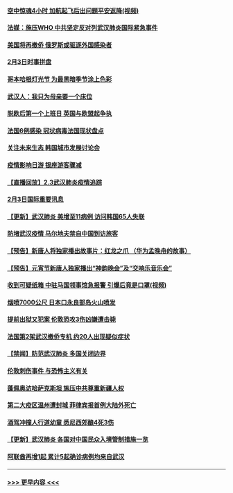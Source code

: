 #### [空中惊魂4小时 加航起飞后出问题平安返降(视频)](../pages/prog202/a102768601.md?t=02041144) 
#### [法媒：施压WHO 中共坚定反对列武汉肺炎国际紧急事件](../pages/prog202/a102768584.md?t=02041144) 
#### [美国将再撤侨 俄罗斯或驱逐外国感染者](../pages/prog202/a102768247.md?t=02041144) 
#### [2月3日时事拼盘](../pages/prog202/a102768402.md?t=02041144) 
#### [哥本哈根灯光节 为最黑暗季节涂上色彩](../pages/prog202/a102768369.md?t=02041144) 
#### [武汉人：我只为母亲要一个床位](../pages/prog202/a102768250.md?t=02041144) 
#### [脱欧后第一个上班日 英国与欧盟起争执](../pages/prog202/a102768252.md?t=02041144) 
#### [法国6例感染 冠状病毒法国现状盘点](../pages/prog202/a102768157.md?t=02041144) 
#### [关注未来生态 韩国城市发展讨论会](../pages/prog202/a102768153.md?t=02041144) 
#### [疫情影响日游 银座游客骤减](../pages/prog202/a102768160.md?t=02041144) 
#### [【直播回放】2.3武汉肺炎疫情追踪](../pages/prog202/a102768128.md?t=02041144) 
#### [2月3日国际重要讯息](../pages/prog202/a102767896.md?t=02041144) 
#### [【更新】武汉肺炎 美增至11病例 访问韩国65人失联](../pages/prog202/a102758911.md?t=02041144) 
#### [防堵武汉疫情 马尔地夫禁自中国到访旅客](../pages/prog202/a102767847.md?t=02041144) 
#### [【预告】新唐人将独家播出故事片：红龙之爪 （华为孟晚舟的故事）](../pages/prog202/a102767728.md?t=02041144) 
#### [【预告】元宵节新唐人独家播出“神韵晚会”及“交响乐音乐会”](../pages/prog202/a102767674.md?t=02041144) 
#### [收到可疑纸箱 中驻马国领事馆急报警 引爆后竟是口罩(视频)](../pages/prog202/a102767695.md?t=02041144) 
#### [烟喷7000公尺 日本口永良部岛火山喷发](../pages/prog202/a102767687.md?t=02041144) 
#### [提前出狱又犯案 伦敦恐攻3伤凶嫌遭击毙](../pages/prog202/a102767635.md?t=02041144) 
#### [法国第2架武汉撤侨专机 约20人出现疑似症状](../pages/prog202/a102767617.md?t=02041144) 
#### [【禁闻】防范武汉肺炎  多国关闭边界](../pages/prog202/a102767542.md?t=02041144) 
#### [伦敦刺伤事件 与恐怖主义有关](../pages/prog202/a102767509.md?t=02041144) 
#### [蓬佩奥访哈萨克斯坦 施压中共尊重新疆人权](../pages/prog202/a102767395.md?t=02041144) 
#### [第二大疫区温州遭封城 菲律宾报首例大陆外死亡](../pages/prog202/a102767388.md?t=02041144) 
#### [酒驾冲撞人行道幼童 悉尼西郊酿4死3伤](../pages/prog202/a102767238.md?t=02041144) 
#### [【更新】武汉肺炎 各国对中国民众入境管制措施一览](../pages/prog202/a102767170.md?t=02041144) 
#### [阿联酋再增1起 累计5起确诊病例均来自武汉](../pages/prog202/a102767207.md?t=02041144) 

----
#### [ >>> 更早内容 <<< ](../indexes/prog202-earlier.md)
